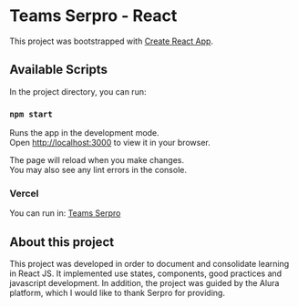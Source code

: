 # Teams Serpro - React

This project was bootstrapped with [Create React App](https://github.com/facebook/create-react-app).

## Available Scripts
In the project directory, you can run:

### `npm start`

Runs the app in the development mode.\
Open [http://localhost:3000](http://localhost:3000) to view it in your browser.

The page will reload when you make changes.\
You may also see any lint errors in the console.

### Vercel

You can run in: [Teams Serpro](https://teams-serpro.vercel.app)

## About this project

This project was developed in order to document and consolidate learning in React JS. It implemented use states, components, good practices and javascript development.
In addition, the project was guided by the Alura platform, which I would like to thank Serpro for providing.